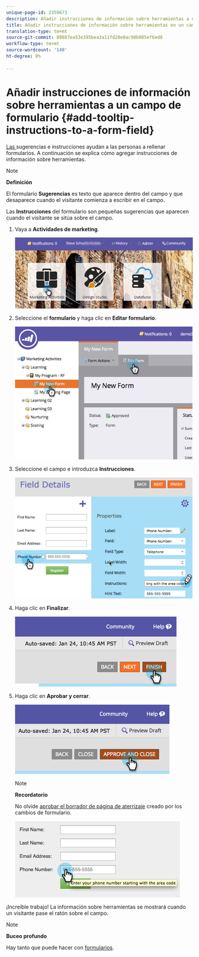 ```yaml
---
unique-page-id: 2359673
description: Añadir instrucciones de información sobre herramientas a un campo de formulario - Documentos de marketing - Documentación del producto
title: Añadir instrucciones de información sobre herramientas en un campo de formulario
translation-type: tm+mt
source-git-commit: 00887ea53e395bea3a11fd28e0ac98b085ef6ed8
workflow-type: tm+mt
source-wordcount: '140'
ht-degree: 0%

---
```



# Añadir instrucciones de información sobre herramientas a un campo de formulario {#add-tooltip-instructions-to-a-form-field}

[Las ](add-hint-text-to-a-form-field.md) sugerencias e instrucciones ayudan a las personas a rellenar formularios. A continuación se explica cómo agregar instrucciones de información sobre herramientas.

>[!NOTE]
>
>**Definición**
>
>El formulario **Sugerencias** es texto que aparece dentro del campo y que desaparece cuando el visitante comienza a escribir en el campo.
>
>Las **Instrucciones** del formulario son pequeñas sugerencias que aparecen cuando el visitante se sitúa sobre el campo.

1. Vaya a **Actividades de marketing**.

   ![](assets/login-marketing-activities-6.png)

1. Seleccione el **formulario** y haga clic en **Editar formulario**.

   ![](assets/image2014-9-15-14-3a15-3a42.png)

1. Seleccione el campo e introduzca **Instrucciones**.

   ![](assets/image2014-9-15-14-3a15-3a49.png)

1. Haga clic en **Finalizar**.

   ![](assets/image2014-9-15-14-3a15-3a57.png)

1. Haga clic en **Aprobar y cerrar**.

   ![](assets/image2014-9-15-14-3a16-3a3.png)

   >[!NOTE]
   >
   >**Recordatorio**
   >
   >
   >No olvide [aprobar el borrador de página de aterrizaje](../../../../product-docs/demand-generation/landing-pages/understanding-landing-pages/approve-unapprove-or-delete-a-landing-page.md) creado por los cambios de formulario.

   ![](assets/image2014-9-15-14-3a16-3a56.png)

¡Increíble trabajo! La información sobre herramientas se mostrará cuando un visitante pase el ratón sobre el campo.

>[!NOTE]
>
>**Buceo profundo**
>
>Hay tanto que puede hacer con [formularios](http://docs.marketo.com/display/docs/forms).

